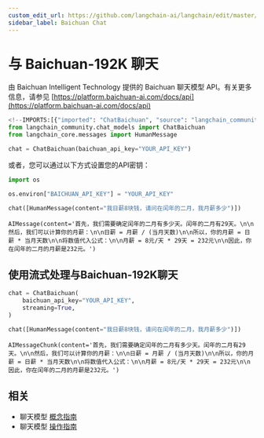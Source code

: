 ```yaml
---
custom_edit_url: https://github.com/langchain-ai/langchain/edit/master/docs/docs/integrations/chat/baichuan.ipynb
sidebar_label: Baichuan Chat
---
```

# 与 Baichuan-192K 聊天

由 Baichuan Intelligent Technology 提供的 Baichuan 聊天模型 API。有关更多信息，请参见 [https://platform.baichuan-ai.com/docs/api](https://platform.baichuan-ai.com/docs/api)


```python
<!--IMPORTS:[{"imported": "ChatBaichuan", "source": "langchain_community.chat_models", "docs": "https://python.langchain.com/api_reference/community/chat_models/langchain_community.chat_models.baichuan.ChatBaichuan.html", "title": "Chat with Baichuan-192K"}, {"imported": "HumanMessage", "source": "langchain_core.messages", "docs": "https://python.langchain.com/api_reference/core/messages/langchain_core.messages.human.HumanMessage.html", "title": "Chat with Baichuan-192K"}]-->
from langchain_community.chat_models import ChatBaichuan
from langchain_core.messages import HumanMessage
```


```python
chat = ChatBaichuan(baichuan_api_key="YOUR_API_KEY")
```

或者，您可以通过以下方式设置您的API密钥：


```python
import os

os.environ["BAICHUAN_API_KEY"] = "YOUR_API_KEY"
```


```python
chat([HumanMessage(content="我日薪8块钱，请问在闰年的二月，我月薪多少")])
```



```output
AIMessage(content='首先，我们需要确定闰年的二月有多少天。闰年的二月有29天。\n\n然后，我们可以计算你的月薪：\n\n日薪 = 月薪 / (当月天数)\n\n所以，你的月薪 = 日薪 * 当月天数\n\n将数值代入公式：\n\n月薪 = 8元/天 * 29天 = 232元\n\n因此，你在闰年的二月的月薪是232元。')
```


## 使用流式处理与Baichuan-192K聊天


```python
chat = ChatBaichuan(
    baichuan_api_key="YOUR_API_KEY",
    streaming=True,
)
```


```python
chat([HumanMessage(content="我日薪8块钱，请问在闰年的二月，我月薪多少")])
```



```output
AIMessageChunk(content='首先，我们需要确定闰年的二月有多少天。闰年的二月有29天。\n\n然后，我们可以计算你的月薪：\n\n日薪 = 月薪 / (当月天数)\n\n所以，你的月薪 = 日薪 * 当月天数\n\n将数值代入公式：\n\n月薪 = 8元/天 * 29天 = 232元\n\n因此，你在闰年的二月的月薪是232元。')
```



## 相关

- 聊天模型 [概念指南](/docs/concepts/#chat-models)
- 聊天模型 [操作指南](/docs/how_to/#chat-models)
